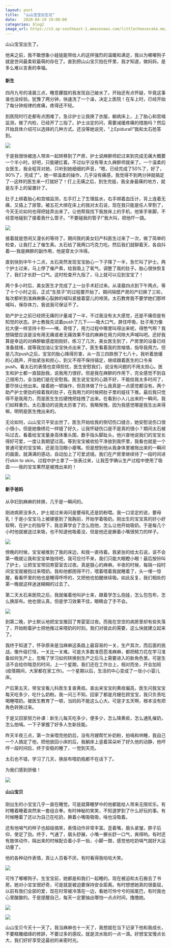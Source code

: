 ```yaml
---
layout: post
title:  "山山宝宝出生记"
date:   2020-04-19 19:00:00
categories: blog2
image_url: https://s3.ap-southeast-1.amazonaws.com/littlecheesecake.me/blog-post/blog2/archive/49792925467_0a6ea130e1_o.jpg
---
```


山山宝宝出生了。

他来之前，我不敢想象小娃娃能带给人的这样强烈的温暖和满足，我以为嘟嘟狗子就是世间最柔软最萌的存在了。直到把山山宝贝抱在怀里，我才知道，做妈妈，是多么难以言表的幸福。

#### 新生

四月九号的凌晨三点，睡意朦胧的我发现自己破水了。开始还有点怀疑，毕竟这事谁也没经验。犹豫了两分钟，快速洗了一个澡，决定上医院！在车上时，已经开始了每分钟规律的疼痛，疼得还不轻。

到医院时行走都有点困难了。急诊护士让我换了衣服，躺病床上，上了胎心和宫缩监测，做了内检，已经开了三指了。护士淡定的问，需要减缓疼痛的措施吗？然后开始具体介绍可以选择的几种方式。还没等她说完，“上Epidural!”我和太石抢答到。

![][image-1]

于是我很快被连人带床一起转移到了产房，护士说麻醉师赶过来到完成无痛大概要一个半小时。好吧，只能硬扛着。不过似乎没有等太久麻醉师就来了。一个温柔的女医生，我全程背对她，只听到她细细的声音，“嗯，已经完成了50%了，好了，90%了，完成了”。她一顿温柔的操作，几乎没有痛感，我觉得不到两分钟就搞定了--这样的医生来一打就好了！打上无痛之后，到生完娃，我全身最痛的地方，就是左手上的留置针了。

肚子上绑着胎心和宫缩监测，左手打上了生理盐水，右手绑着血压计，背上连着无痛，又插上了尿管。被五花大绑在床上的我对太石说，现在我只能是任人宰割了，今天无论如何也得把娃弄出来了。让他帮我找下我放床上的手机，他笨手笨脚，不经意地碰到了接着我什么管子。“不要碰我的管子!”我大叫，把他吓一跳。

![][image-2]

接着就是悠闲又漫长的等待了。期间我的美女妇产科医生过来了一次，做了简单的检查，让我打上了催生素。太石给了我两口巧克力吃。然后我们就聊着天，各自抖着—-我是麻醉的副作用，他是穿太少冷得。

直到快到中午十二点，太石突然发现宝宝胎心一下子降了一半，急忙叫了护士。两个护士过来，马上停了催产素，给我吸上了氧气，调整了我的肚子。胎心很快恢复了，我们才长舒一口气。这时检查开九指了，马上就可以见到宝宝了！

两个多小时后，美女医生才完成了上一台手术赶过来。从凌晨四点到下午两点，等了十个小时之后，正式“生孩子”的过程要开始了。期间隔壁产房的产妇换了三轮，每次都听到准麻麻撕心裂肺的喊叫紧接着婴儿的啼哭。太石教育我不要学她们那样喊叫，保存体力，我说我可保证不了。

助产护士之前已经把无痛的计量减了一半，不过我没有太大感觉，还是不痛但是有知觉的状态。护士教我先试着push了几下——吸大口气，屏住呼吸，肚子用力像拉大便一样坚持十秒——咦，奇怪了，用力过程中哪里叫得出来呢，得憋气啊？我想隔壁应该是没有用无痛或者无痛效果不佳的麻麻在用力间隙大声喊叫吧。还好我算是幸运的对麻醉敏感度刚刚好。练习了几次，美女医生到了，产房里的设备已经准备就绪，就等我加油让宝宝快点出来了。医生看着我的宫缩值，指导我用力。但是几次push之后，宝宝的胎心降得厉害，从一百三四跌倒了七八十。我听着放缓的心跳声，开始紧张和担心，到又不得不保持镇定，继续跟着医生的口令来push。看太石的表情也变得担忧，医生安慰我们，说没有问题的不用太担心。医生和护士都一直鼓励我，说我用力很好。但是我在麻醉的作用下，完全感觉不到自己很用力，全当她们是在安慰我。医生说宝宝的心跳不好，不能给我太多时间了，要尽快让他出来。接着她一顿操作，但具体做了什么我真是一点感觉都没有。两个助产护士使劲的按着我的肚子，在我用力的时候把肚子里的娃往下推。最后我只觉得不是我用力，而是医生生拉硬拽把娃拽了出来。在看到小人儿出来的一瞬间，我们如释重负。太石激动的说我太厉害了的，我略惭愧，因为我感觉哪是我生出来得嘛，明明是医生拽出来的。

无论如何，山山宝贝平安出世了。医生开始给我的侧切伤口缝合，她安慰说伤口很小很小，但是她像绣花一样缝了好久，让我怀疑伤口是不是真的很小？期间太石被叫过去，看着给宝宝量身高体重头围，数手指头脚趾头。他兴奋地说我们的宝宝长得好可爱，一度让我期望过高。等到宝宝被收拾干净放到我怀里，我看也就是一个普通可爱的宝宝嘛，还是泡泡眼小瘪嘴。但是想到他从我身体里被拖出来的一瞬间的画面，就满满的感动，自动加上了可爱滤镜。我们在产房里继续待了一段时间进行skin to skin。过程中护士拿了一张表过来，让我签字确认生产过程中使用了吸盘——我的宝宝果然是被拽出来的！

![][image-3]

#### 新手爸妈

从孕妇到麻麻的转换，几乎是一瞬间的。

刚进病房没多久，护士就过来询问是要母乳还是奶粉喂。我一口坚定的说，要母乳！于是小宝宝马上被硬塞到了我胸前，开始学着吸奶。刚出生的宝宝真的好小好软啊，在护士的指导下，我总算学会了怎么抱他，怎么让他开始吸奶。于是每几个小时他就被送过来吸，也不知道他吸着没，但是他还是撅着小嘴很努力的样子。

![][image-4]

傍晚的时候，宝宝被推到了我的床边，和我一直待着。我紧张的给太石说，该不会第一晚就让我和宝宝单独待吧，我可应付不来，我们只能大眼瞪小眼！最后按铃叫了护士，让把宝宝带回育婴室去过夜。真是狠心的麻麻。半夜的时候，每隔一段时间宝宝就被抱过来喂奶。我和他都困得不行，喂着喂着我就睡着了，头一埋一惊醒，看看怀里的他也是睡得呼呼的，又把他也拍醒继续吸。如此反复，我们相处的第一晚就这样迷迷糊糊的过去了。

第二天太石来医院之后，我就催着他叫护士来，跟着学怎么抱娃，怎么包包布，怎么换尿布。他也很认真，但是学习效果不佳，眼睛会了手不会。

![][image-5]

到第二晚，护士默认地把宝宝推回了育婴室过夜。而我在空空的病房里却有些失落了，开始盼着护士把他推过来喂奶的时刻。我们对彼此的需要，这么快就建立起来了。

我终于知道了，怀孕原来是当麻麻这条路上最容易的一关，生产其次，而后面的挑战，像升级打怪，一关比一关难。可是大多数准芭芭准麻麻，都把精力花在学习准备如何生产上，忽略了学习如何转换到生产之后马上需要进入的新角色里。可是生活不会给你喘息的时间，上一个星期，我们还在工作台上，相对而坐，开会加班(疫情期间，大家都在家工作)。一个星期以后，生活的中心变成了一张小小婴儿床。

产后第五天，带宝宝看儿科医生复查黄疸。查出来宝宝的黄疸偏高，医生问我宝宝每天吃多少，吃什么奶粉。我一问三不知。回家了都是月嫂在顾宝宝，我只负责吃喝睡喂奶。被医生教育了一顿，当妈妈不能这么心大。可是才五天啊，根本没有把角色转换过来。

于是又回家努力补课：新生儿每天吃多少，便多少，怎么降黄疸，怎么通乳催奶，怎么拍嗝。一下子掌握了好多人生新技能。

昨天半夜三点，第一次亲喂完他奶后，没有月嫂帮忙补奶粉，拍嗝和哄睡，我自己一个人搞定了他，把他放回小床的后，我躺床上竖着耳朵听了好久他的动静，他哼哼一段时间后，终于安稳的睡了，一觉到天亮。

太石也不错，学习了几天，换尿布喂奶瓶都不在话下了。

为我们感到骄傲！

![][image-6]


#### 山山宝贝

刚出生的小宝宝几乎一直在睡觉。可是就算睡梦中的他都能给人带来无限欢乐。有时睡着睡着突然来一套组合拳。有时神秘的笑笑，不知道梦到了什么好玩的事。有时候睡着了还以为自己在吃奶，撅着小嘴吸吸吸，啥也没吸着。

还有他嗝气的样子也超级搞笑，表情动作非常丰富。歪着嘴，眉头紧皱，脖子后仰，使足了劲。终于，气通了，眉头舒展，小嘴一撅长舒一口气，爽得哟。有时还有肢体动作，隔出来的时候配合着小手一抬，小脚一蹬，感觉他吃奶嗝气就好大运动量了。

他的各种动作表情，真让人百看不厌。有时看得我哈哈大笑。

![][image-7]

可怜了嘟嘟狗子。生宝宝前，她都是和我们一起睡的。现在被迫和太石搬去了书房。她对小宝宝很好奇，可是就是被迫要保持安全距离。有时想想她真的很委屈，以前有我们全部的爱，现在时常被冷落在一边，看她可怜兮兮的摇尾巴，有时我也心里酸酸的。于是提醒自己，每天一定要抽出哪怕一点点时间，撸撸她。

![][image-8]

![][image-9]

山山宝贝今天十一天了。我当麻麻也十一天了，我想就在当下记录下他和我成长，不要精雕细琢的修辞，不要过多的感叹。就是流水账的一点一滴。好想宝宝慢点长大，我们好好享受这最初的亲密时光。

[image-1]: https://s3.ap-southeast-1.amazonaws.com/littlecheesecake.me/blog-post/blog2/archive/49792072943_1b40a75081_b.jpg
[image-2]: https://s3.ap-southeast-1.amazonaws.com/littlecheesecake.me/blog-post/blog2/archive/49792072888_f965e01f9e_b.jpg
[image-3]: https://s3.ap-southeast-1.amazonaws.com/littlecheesecake.me/blog-post/blog2/archive/49793158286_d476f8e4d4_b.jpg
[image-4]: https://s3.ap-southeast-1.amazonaws.com/littlecheesecake.me/blog-post/blog2/archive/49792925592_733c60c629_b.jpg
[image-5]: https://s3.ap-southeast-1.amazonaws.com/littlecheesecake.me/blog-post/blog2/archive/49792620016_40bd3176e2_b.jpg
[image-6]: https://s3.ap-southeast-1.amazonaws.com/littlecheesecake.me/blog-post/blog2/archive/49792923157_49f0d696b6_b.jpg
[image-7]: https://s3.ap-southeast-1.amazonaws.com/littlecheesecake.me/blog-post/blog2/archive/49792560363_6723d931f4_b.jpg
[image-8]: https://s3.ap-southeast-1.amazonaws.com/littlecheesecake.me/blog-post/blog2/archive/49792070538_6ee503fc16_b.jpg
[image-9]: https://s3.ap-southeast-1.amazonaws.com/littlecheesecake.me/blog-post/blog2/archive/49792560358_6469bb0031_b.jpg
